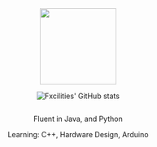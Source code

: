 <div align="center">
<a href="https://fxcilities.xyz"><img align='center' src="https://avatars3.githubusercontent.com/u/48619853?s=460&u=539e8de61da1fa16d76edd61a9f296b5e3f7e414&v=4" width="150"></a>

![Fxcilities' GitHub stats](https://github-readme-stats.vercel.app/api?username=Fxcilities&theme=nord&show_icons=true)
	
```
```
	
Fluent in Java, and Python
	
Learning: C++, Hardware Design, Arduino
